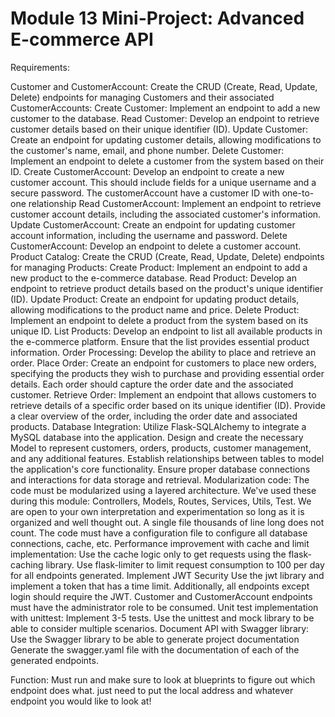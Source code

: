 # Module 13 Mini-Project: Advanced E-commerce API
Requirements:

Customer and CustomerAccount: Create the CRUD (Create, Read, Update, Delete) endpoints for managing Customers and their associated CustomerAccounts:
Create Customer: Implement an endpoint to add a new customer to the database.
Read Customer: Develop an endpoint to retrieve customer details based on their unique identifier (ID).
Update Customer: Create an endpoint for updating customer details, allowing modifications to the customer's name, email, and phone number.
Delete Customer: Implement an endpoint to delete a customer from the system based on their ID.
Create CustomerAccount: Develop an endpoint to create a new customer account. This should include fields for a unique username and a secure password. The customerAccount have a customer ID with one-to-one relationship
Read CustomerAccount: Implement an endpoint to retrieve customer account details, including the associated customer's information.
Update CustomerAccount: Create an endpoint for updating customer account information, including the username and password.
Delete CustomerAccount: Develop an endpoint to delete a customer account.
Product Catalog: Create the CRUD (Create, Read, Update, Delete) endpoints for managing Products:
Create Product: Implement an endpoint to add a new product to the e-commerce database. 
Read Product: Develop an endpoint to retrieve product details based on the product's unique identifier (ID). 
Update Product: Create an endpoint for updating product details, allowing modifications to the product name and price.
Delete Product: Implement an endpoint to delete a product from the system based on its unique ID.
List Products: Develop an endpoint to list all available products in the e-commerce platform. Ensure that the list provides essential product information.
Order Processing: Develop the ability to place and retrieve an order.
Place Order: Create an endpoint for customers to place new orders, specifying the products they wish to purchase and providing essential order details. Each order should capture the order date and the associated customer.
Retrieve Order: Implement an endpoint that allows customers to retrieve details of a specific order based on its unique identifier (ID). Provide a clear overview of the order, including the order date and associated products.
Database Integration:
Utilize Flask-SQLAlchemy to integrate a MySQL database into the application.
Design and create the necessary Model to represent customers, orders, products, customer management, and any additional features.
Establish relationships between tables to model the application's core functionality.
Ensure proper database connections and interactions for data storage and retrieval.
Modularization code:
The code must be modularized using a layered architecture. We've used these during this module: Controllers, Models, Routes, Services, Utils, Test. We are open to your own interpretation and experimentation so long as it is organized and well thought out. A single file thousands of line long does not count.
The code must have a configuration file to configure all database connections, cache, etc.
Performance improvement with cache and limit implementation:
Use the cache logic only to get requests using the flask-caching library.
Use flask-limiter to limit request consumption to 100 per day for all endpoints generated.
Implement JWT Security
Use the jwt library and implement a token that has a time limit. Additionally, all endpoints except login should require the JWT.
Customer and CustomerAccount endpoints must have the administrator role to be consumed.
Unit test implementation with unittest:
Implement 3-5 tests. Use the unittest and mock library to be able to consider multiple scenarios.
Document API with Swagger library:
Use the Swagger library to be able to generate project documentation
Generate the swagger.yaml file with the documentation of each of the generated endpoints.

Function: Must run and make sure to look at blueprints to figure out which endpoint does what. just need to put the local address and whatever endpoint you would like to look at!
